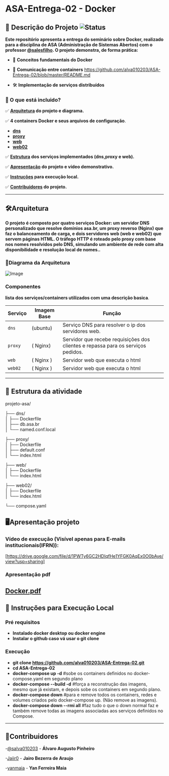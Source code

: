 # ASA-Entrega-02 - Docker

## 📌 Descrição do Projeto  ![Status](https://img.shields.io/badge/Status-Funcionando-green)
**Este repositório apresenta a entrega do seminário sobre Docker, realizado para a disciplina de ASA (Administração de Sistemas Abertos) com o professor [@salesfilho](https://github.com/salesfilho).
O projeto demonstra, de forma prática:**
- 🐳 **Conceitos fundamentais do Docker**

- 🔗 **Comunicação entre containers**
https://github.com/alva010203/ASA-Entrega-02/blob/master/README.md
- 🛠️ **Implementação de serviços distribuídos**

### 🧩 O que está incluido?

✅ **[Arquitetura](#Arquitetura) do projeto e diagrama.**  

✅ **4 containers Docker e seus arquivos de configuração**.  
- **[dns](dns)** 
- **[proxy](proxy)**
- **[web](web)**
- **[web02](web02)**

✅ **[Estrutura](#Estrutura) dos serviços implementados (dns,proxy e web).**  

✅ **[Apresentação](#Apresentação) do projeto e vídeo demonstrativo.**  

✅ **[Instruções](#Instruções) para execução local.** 

✅ **[Contribuidores](#Contribuidores) do projeto.**

----
<a name="Arquitetura"></a>
## 🛠️Arquitetura 

**O projeto é composto por quatro serviços Docker: um servidor DNS personalizado que resolve domínios asa.br, um proxy reverso (Nginx) que faz o balanceamento de carga, e dois servidores web (web e web02) que servem páginas HTML. O tráfego HTTP é roteado pelo proxy com base nos nomes resolvidos pelo DNS, simulando um ambiente de rede com alta disponibilidade e resolução local de nomes..**
### 📜Diagrama da Arquitetura
![Image](https://github.com/user-attachments/assets/95b36905-ecbc-4776-bbd4-43edb0f0f9da)

### Componentes
**lista dos serviços/containers utilizados com uma descrição basica**.

| Serviço | Imagem Base     | Função                          |
|---------|------------------|---------------------------------|
| `dns`   | (ubuntu)    | Serviço DNS para resolver o ip dos servidores web.   |
| `proxy`   | ( Nginx)    | Servidor que recebe requisições dos clientes e repassa para os serviços pedidos.   |
| `web`   |  ( Nginx )  | Servidor web que executa o html |
| `web02`   |  ( Nginx )  | Servidor web que executa o html |        
---
## 📁 Estrutura da atividade

projeto-asa/

├── dns/                  
│   ├── Dockerfile       
│   ├── db.asa.br        
│   └── named.conf.local 


├── proxy/                
│   ├── Dockerfile      
│   ├── default.conf      
│   └── index.html        


├── web/                  
│   ├── Dockerfile        
│   └── index.html        


├── web02/               
│   ├── Dockerfile       
│   └── index.html        


└── compose.yaml        

<a name="Apresentação"></a>
## 🖥️Apresentação projeto

### Vídeo de execução (Visível apenas para E-mails institucionais(IFRN)):
[https://drive.google.com/file/d/1PWTy6GC2HDIqfHe1YFGK0AqEx0O0bAye/view?usp=sharing]
### Apresentação pdf
[Docker.pdf](https://github.com/user-attachments/files/20031055/Docker.pdf)
---

<a name="Instruções"></a>
## 🚀 Instruções para Execução Local

### Pré requisitos
-  **Instalado docker desktop ou docker engine**
-  **Instalar o github caso vá usar o git clone**
### Execução
- **git clone https://github.com/alva010203/ASA-Entrega-02.git**
- **cd ASA-Entrega-02**
- **docker-compose up -d**  #sobe os containers definidos no docker-compose.yaml em segundo plano
- **docker-compose --build -d**  #força a reconstrução das imagens, mesmo que já existam, e depois sobe os containers em segundo plano.
- **docker-compose down**  #para e remove todos os containers, redes e volumes criados pelo docker-compose up.
  (Não remove as imagens).
- **docker-compose down --rmi all**  #faz tudo o que o down normal faz e também remove todas as imagens associadas aos serviços definidos no Compose.

---
<a name="Contribuidores"></a>
## 🤝Contribuidores
 
-[@salva010203](https://github.com/alva010203) - **Álvaro Augusto Pinheiro** 

-[Jaiir0](https://github.com/Jaiir0) - **Jairo Bezerra de Araujo**

-[yanmaia](https://github.com/yanmaia) - **Yan Ferreira Maia**
